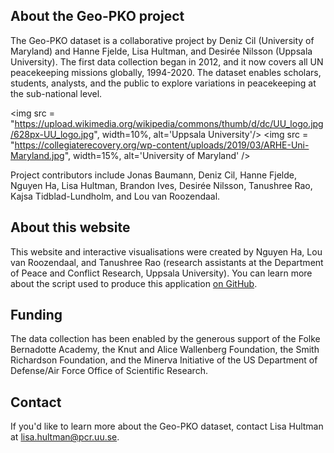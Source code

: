 ## About the Geo-PKO project
The Geo-PKO dataset is a collaborative project by Deniz Cil (University of Maryland) and Hanne Fjelde, Lisa Hultman, and Desirée Nilsson (Uppsala University). The first data collection began in 2012, and it now covers all UN peacekeeping missions globally, 1994-2020. The dataset enables scholars, students, analysts, and the public to explore variations in peacekeeping at the sub-national level.
  
  
<img src = "https://upload.wikimedia.org/wikipedia/commons/thumb/d/dc/UU_logo.jpg/628px-UU_logo.jpg", width=10%, alt='Uppsala University'/>
<img src = "https://collegiaterecovery.org/wp-content/uploads/2019/03/ARHE-Uni-Maryland.jpg", width=15%, alt='University of Maryland' />
  
  
Project contributors include Jonas Baumann, Deniz Cil, Hanne Fjelde, Nguyen Ha, Lisa Hultman, Brandon Ives, Desirée Nilsson, Tanushree Rao, Kajsa Tidblad-Lundholm, and Lou van Roozendaal.

## About this website
This website and interactive visualisations were created by Nguyen Ha, Lou van Roozendaal, and Tanushree Rao (research assistants at the Department of Peace and Conflict Research, Uppsala University). You can learn more about the script used to produce this application [on GitHub](http://).

## Funding
The data collection has been enabled by the generous support of the Folke Bernadotte Academy, the Knut and Alice Wallenberg Foundation, the Smith Richardson Foundation, and the Minerva Initiative of the US Department of Defense/Air Force Office of Scientific Research.


## Contact
If you'd like to learn more about the Geo-PKO dataset, contact Lisa Hultman at [lisa.hultman@pcr.uu.se](lisa.hultman@pcr.uu.se).
